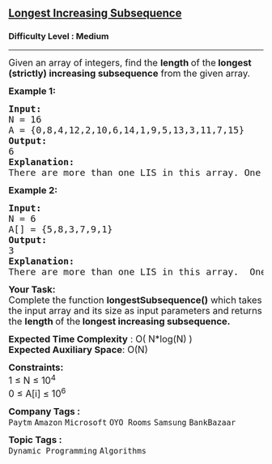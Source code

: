 <h2><a href="https://practice.geeksforgeeks.org/problems/longest-increasing-subsequence-1587115620/1?page=1&category[]=Dynamic%20Programming&sortBy=submissions">Longest Increasing Subsequence</a></h2><h3>Difficulty Level : Medium</h3><hr><div class="problems_problem_content__Xm_eO"><p><span style="font-size: 18px;">Given an array of integers, find the <strong>length </strong>of the<strong> longest (strictly) increasing subsequence</strong> from the&nbsp;given array.</span></p>
<p><strong><span style="font-size: 18px;">Example 1:</span></strong></p>
<pre><strong><span style="font-size: 18px;">Input:
</span></strong><span style="font-size: 18px;">N = 16
A = {0,8,4,12,2,10,6,14,1,9,5,13,3,11,7,15}
<strong>Output: <br></strong>6<strong>
Explanation:<br></strong>There are more than one LIS in this array. One such Longest increasing subsequence is {0,2,6,9,13,15}.</span>
</pre>
<p><strong><span style="font-size: 18px;">Example 2:</span></strong></p>
<pre><strong><span style="font-size: 18px;">Input:
</span></strong><span style="font-size: 18px;">N = 6
A[] = {5,8,3,7,9,1}
<strong>Output: <br></strong>3<strong>
Explanation:<br></strong>There are more than one LIS in this array.  One such Longest increasing subsequence is {5,7,9}.</span></pre>
<p><span style="font-size: 18px;"><strong>Your Task:</strong><br>Complete the function&nbsp;<strong>longestSubsequence()</strong>&nbsp;which takes the input array and its size as input parameters&nbsp;and returns the&nbsp;<strong>length </strong>of the<strong> longest increasing subsequence.</strong></span></p>
<p><span style="font-size: 18px;"><strong>Expected Time Complexity</strong> : O( N*log(N) )<br><strong>Expected Auxiliary Space</strong>: O(N)</span></p>
<p><span style="font-size: 18px;"><strong>Constraints:</strong></span><br><span style="font-size: 18px;">1 ≤ N ≤ 10<sup>4</sup><br>0 ≤ A[i] ≤ 10<sup>6</sup></span></p></div><p><span style=font-size:18px><strong>Company Tags : </strong><br><code>Paytm</code>&nbsp;<code>Amazon</code>&nbsp;<code>Microsoft</code>&nbsp;<code>OYO Rooms</code>&nbsp;<code>Samsung</code>&nbsp;<code>BankBazaar</code>&nbsp;<br><p><span style=font-size:18px><strong>Topic Tags : </strong><br><code>Dynamic Programming</code>&nbsp;<code>Algorithms</code>&nbsp;